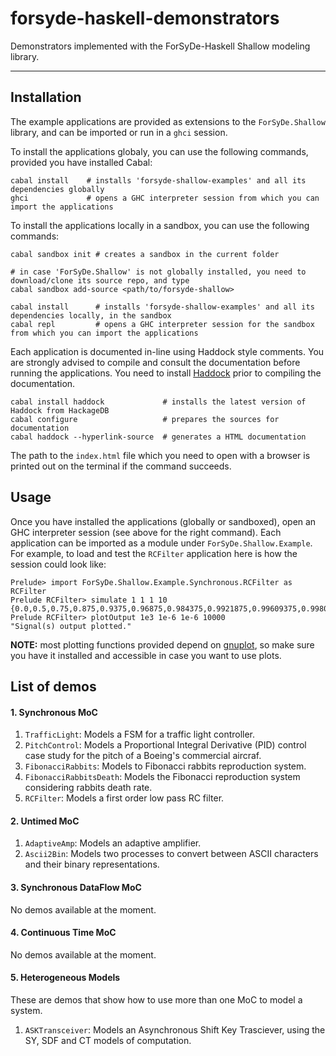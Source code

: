 forsyde-haskell-demonstrators
===============================

Demonstrators implemented with the ForSyDe-Haskell Shallow modeling library. 

----

Installation
------------

The example applications are provided as extensions to the `ForSyDe.Shallow` library, and can be imported or run in a `ghci` session. 

To install the applications globaly, you can use the following commands, provided you have installed Cabal:

    cabal install    # installs 'forsyde-shallow-examples' and all its dependencies globally
    ghci             # opens a GHC interpreter session from which you can import the applications
    
To install the applications locally in a sandbox, you can use the following commands:
    
    cabal sandbox init # creates a sandbox in the current folder
    
    # in case 'ForSyDe.Shallow' is not globally installed, you need to download/clone its source repo, and type
    cabal sandbox add-source <path/to/forsyde-shallow>
    
    cabal install      # installs 'forsyde-shallow-examples' and all its dependencies locally, in the sandbox
    cabal repl         # opens a GHC interpreter session for the sandbox from which you can import the applications

Each application is documented in-line using Haddock style comments. You are strongly advised to compile and consult the documentation before running the applications. You need to install [Haddock](https://www.haskell.org/haddock/) prior to compiling the documentation. 

    cabal install haddock             # installs the latest version of Haddock from HackageDB
    cabal configure                   # prepares the sources for documentation
    cabal haddock --hyperlink-source  # generates a HTML documentation
    
The path to the `index.html` file which you need to open with a browser is printed out on the terminal if the command succeeds.

Usage
-----

Once you have installed the applications (globally or sandboxed), open an GHC interpreter session (see above for the right command). Each application can be imported as a module under `ForSyDe.Shallow.Example`. For example, to load and test the `RCFilter` application here is how the session could look like:

    Prelude> import ForSyDe.Shallow.Example.Synchronous.RCFilter as RCFilter
    Prelude RCFilter> simulate 1 1 1 10
    {0.0,0.5,0.75,0.875,0.9375,0.96875,0.984375,0.9921875,0.99609375,0.998046875}
    Prelude RCFilter> plotOutput 1e3 1e-6 1e-6 10000
    "Signal(s) output plotted."

**NOTE:** most plotting functions provided depend on [gnuplot](http://www.gnuplot.info/), so make sure you have it installed and accessible in case you want to use plots.

List of demos
-------------

#### 1. Synchronous MoC

  1. `TrafficLight`: Models a FSM for a traffic light controller.
  1. `PitchControl`: Models a Proportional Integral Derivative (PID) control case study for the pitch of a Boeing's commercial aircraf.
  1. `FibonacciRabbits`: Models to Fibonacci rabbits reproduction system.
  1. `FibonacciRabbitsDeath`: Models the Fibonacci reproduction system considering rabbits death rate.
  1. `RCFilter`: Models a first order low pass RC filter.

#### 2. Untimed MoC

  1. `AdaptiveAmp`: Models an adaptive amplifier.
  1. `Ascii2Bin`: Models two processes to convert between ASCII characters and their binary representations.

#### 3. Synchronous DataFlow MoC
  
  No demos available at the moment.

#### 4. Continuous Time MoC

  No demos available at the moment.


#### 5. Heterogeneous Models
  
  These are demos that show how to use more than one MoC to model a system.

  1. `ASKTransceiver`: Models an Asynchronous Shift Key Trasciever, using the SY, SDF and CT models of computation.

